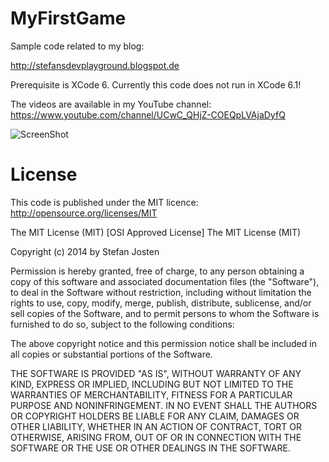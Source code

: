 MyFirstGame
===========

Sample code related to my blog:

http://stefansdevplayground.blogspot.de

Prerequisite is XCode 6. Currently this code does not run in XCode 6.1!

The videos are available in my YouTube channel: https://www.youtube.com/channel/UCwC_QHjZ-COEQpLVAjaDyfQ

![ScreenShot](http://2.bp.blogspot.com/-59dSA1_EjBk/U8EqzOT-b2I/AAAAAAAAAU4/5AUT-lMMwl4/s1600/Bildschirmfoto+2014-07-12+um+14.31.29.png)


License
=======

This code is published under the MIT licence: http://opensource.org/licenses/MIT

The MIT License (MIT)
[OSI Approved License]
The MIT License (MIT)

Copyright (c) 2014 by Stefan Josten

Permission is hereby granted, free of charge, to any person obtaining a copy
of this software and associated documentation files (the "Software"), to deal
in the Software without restriction, including without limitation the rights
to use, copy, modify, merge, publish, distribute, sublicense, and/or sell
copies of the Software, and to permit persons to whom the Software is
furnished to do so, subject to the following conditions:

The above copyright notice and this permission notice shall be included in
all copies or substantial portions of the Software.

THE SOFTWARE IS PROVIDED "AS IS", WITHOUT WARRANTY OF ANY KIND, EXPRESS OR
IMPLIED, INCLUDING BUT NOT LIMITED TO THE WARRANTIES OF MERCHANTABILITY,
FITNESS FOR A PARTICULAR PURPOSE AND NONINFRINGEMENT. IN NO EVENT SHALL THE
AUTHORS OR COPYRIGHT HOLDERS BE LIABLE FOR ANY CLAIM, DAMAGES OR OTHER
LIABILITY, WHETHER IN AN ACTION OF CONTRACT, TORT OR OTHERWISE, ARISING FROM,
OUT OF OR IN CONNECTION WITH THE SOFTWARE OR THE USE OR OTHER DEALINGS IN
THE SOFTWARE.
